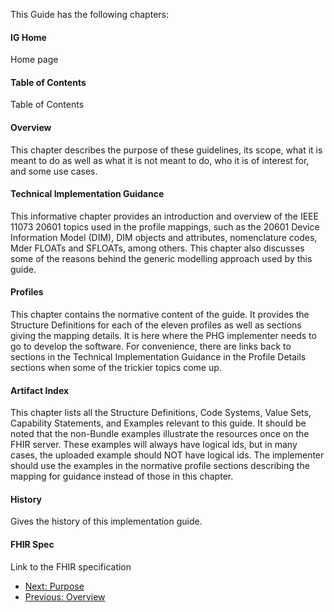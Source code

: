 
<!-- https://stackoverflow.com/questions/27977078/how-do-i-reference-the-root-directory-of-my-site-and-why-wont-jekyll-render-so -->

This Guide has the following chapters:

#### IG Home
Home page
#### Table of Contents
Table of Contents
#### Overview
This chapter describes the purpose of these guidelines, its scope, what it is meant to do as well as what it is not meant to do, who it is of interest for, and some use cases. 
#### Technical Implementation Guidance
This informative chapter provides an introduction and overview of the IEEE 11073 20601 topics used in the profile mappings, such as the 20601 Device Information Model (DIM), DIM objects and attributes, nomenclature codes, Mder FLOATs and SFLOATs, among others. This chapter also discusses some of the reasons behind the generic modelling approach used by this guide. 
#### Profiles
This chapter contains the normative content of the guide. It provides the Structure Definitions for each of the eleven profiles as well as sections giving the mapping details. It is here where the PHG implementer needs to go to develop the software. For convenience, there are links back to sections in the Technical Implementation Guidance in the Profile Details sections when some of the trickier topics come up.
#### Artifact Index
This chapter lists all the Structure Definitions, Code Systems, Value Sets, Capability Statements, and Examples relevant to this guide. It should be noted that the non-Bundle examples illustrate the resources once on the FHIR server. These examples will always have logical ids, but in many cases, the uploaded example should NOT have logical ids. The implementer should use the examples in the normative profile sections describing the mapping for guidance instead of those in this chapter.
#### History
Gives the history of this implementation guide.
#### FHIR Spec
Link to the FHIR specification

 - [Next: Purpose](Purpose.html)
 - [Previous: Overview](overview.html)
